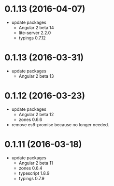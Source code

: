 <a name="0.1.14"></a>
# 0.1.13 (2016-04-07)
* update packages
  * Angular 2 beta 14
  * lite-server 2.2.0
  * typings 0.7.12

<a name="0.1.13"></a>
# 0.1.13 (2016-03-31)
* update packages
  * Angular 2 beta 13

<a name="0.1.12"></a>
# 0.1.12 (2016-03-23)
* update packages
  * Angular 2 beta 12
  * zones 0.6.6
* remove es6-promise because no longer needed.

<a name="0.1.11"></a>
# 0.1.11 (2016-03-18)
* update packages
  * Angular 2 beta 11
  * zones 0.6.4
  * typescript 1.8.9
  * typings 0.7.9
